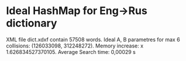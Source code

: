 <h1>Ideal HashMap for Eng->Rus dictionary</h1>
<p>
XML file dict.xdxf contain 57508 words.
Ideal A, B parametres for max 6 collisions: (126033098, 312248272).
Memory increase: x 1.626834527370105.
Average Search time: 0,00029 s
</p>
